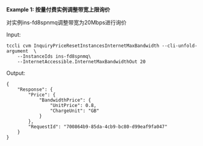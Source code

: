 **Example 1: 按量付费实例调整带宽上限询价**

对实例ins-fd8spnmq调整带宽为20Mbps进行询价

Input: 

```
tccli cvm InquiryPriceResetInstancesInternetMaxBandwidth --cli-unfold-argument  \
    --InstanceIds ins-fd8spnmq\
    --InternetAccessible.InternetMaxBandwidthOut 20
```

Output: 
```
{
    "Response": {
        "Price": {
            "BandwidthPrice": {
                "UnitPrice": 0.8,
                "ChargeUnit": "GB"
            }
        },
        "RequestId": "700864b9-85da-4cb9-bc80-d99eaf9fa047"
    }
}
```

